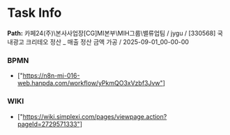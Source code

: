 # Task Info

**Path:** 카페24(주)\본사사업장\[CG]MI본부\MIH그룹\밸류업팀 / jygu / [330568] 국내광고 크리테오 정산 _ 매출 정산 금액 가공 / 2025-09-01_00-00-00

### BPMN
- ["https://n8n-mi-016-web.hanpda.com/workflow/yPkmQO3xVzbf3Jvw"]

### WIKI
- ["https://wiki.simplexi.com/pages/viewpage.action?pageId=2729571333"]

